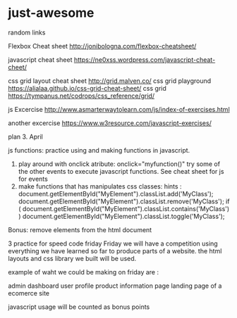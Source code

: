 # just-awesome
random links




Flexbox Cheat sheet
http://jonibologna.com/flexbox-cheatsheet/

javascript cheat sheet
https://ne0xss.wordpress.com/javascript-cheat-cheet/

css grid layout cheat sheet 
http://grid.malven.co/
css grid playground
https://alialaa.github.io/css-grid-cheat-sheet/
css grid 
https://tympanus.net/codrops/css_reference/grid/




js Excercise
http://www.asmarterwaytolearn.com/js/index-of-exercises.html

another excercise 
https://www.w3resource.com/javascript-exercises/




plan 3. April

js functions: practice using and making functions in javascript. 

1. play around with onclick atribute: onclick="myfunction()"
try some of the other events to execute javascript functions. See cheat sheet for js for events
2. make functions that has manipulates css classes: 
hints :
document.getElementById("MyElement").classList.add('MyClass');
document.getElementById("MyElement").classList.remove('MyClass');
if ( document.getElementById("MyElement").classList.contains('MyClass') )
document.getElementById("MyElement").classList.toggle('MyClass');

Bonus: remove elements from the html document

3 practice for speed code friday
Friday we will have a competition using everything we have learned so far to produce parts of a website.
the html layouts and css library we built will be used.

example of waht we could be making on friday are : 

admin dashboard
user profile
product information page 
landing page of a ecomerce site

javascript usage will be counted as bonus points

